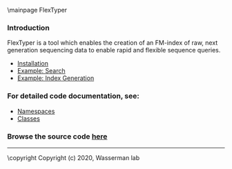 \mainpage FlexTyper

### Introduction
 FlexTyper is a tool which enables the creation of an FM-index of raw, next generation sequencing data to enable rapid and flexible sequence queries.

- [Installation](installation.md)
- [Example: Search](searchexample.md)
- [Example: Index Generation](indexexample.md)

### For detailed code documentation, see: 
- [Namespaces](namespaces.html)
- [Classes](annotated.html)

### Browse the source code [here](files.html)

---

 \copyright Copyright (c) 2020, Wasserman lab
